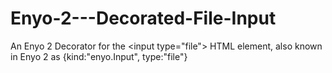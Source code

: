 Enyo-2---Decorated-File-Input
=============================

An Enyo 2 Decorator for the &lt;input type="file"> HTML element, also known in Enyo 2 as {kind:"enyo.Input", type:"file"}